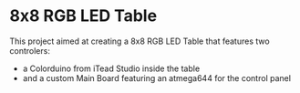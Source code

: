 8x8 RGB LED Table
=================

This project aimed at creating a 8x8 RGB LED Table that
features two controlers:
* a Colorduino from iTead Studio inside the table
* and a custom Main Board featuring an atmega644
  for the control panel
